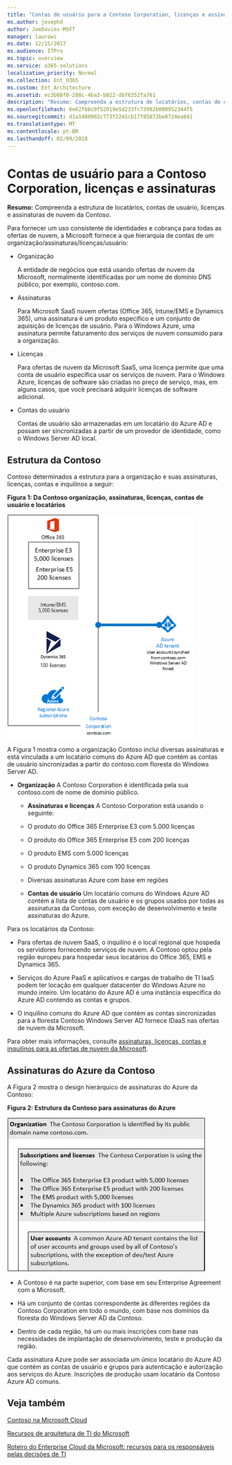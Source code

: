 ```yaml
---
title: "Contas de usuário para a Contoso Corporation, licenças e assinaturas"
ms.author: josephd
author: JoeDavies-MSFT
manager: laurawi
ms.date: 12/15/2017
ms.audience: ITPro
ms.topic: overview
ms.service: o365-solutions
localization_priority: Normal
ms.collection: Ent_O365
ms.custom: Ent_Architecture
ms.assetid: ec3b08f0-288c-4ba3-b822-dbf6352fa761
description: "Resumo: Compreenda a estrutura de locatários, contas de usuário, licenças e assinaturas de nuvem da Contoso."
ms.openlocfilehash: 6e62fbbc0f52019e5d233fc73992b000952344f5
ms.sourcegitcommit: d1a1480982c773f2241cb17f85072be8724ea841
ms.translationtype: MT
ms.contentlocale: pt-BR
ms.lasthandoff: 02/09/2018
---
```

# <a name="subscriptions-licenses-and-user-accounts-for-the-contoso-corporation"></a>Contas de usuário para a Contoso Corporation, licenças e assinaturas

 **Resumo:** Compreenda a estrutura de locatários, contas de usuário, licenças e assinaturas de nuvem da Contoso.
  
Para fornecer um uso consistente de identidades e cobrança para todas as ofertas de nuvem, a Microsoft fornece a que hierarquia de contas de um organização/assinaturas/licenças/usuário:
  
- Organização
    
    A entidade de negócios que está usando ofertas de nuvem da Microsoft, normalmente identificadas por um nome de domínio DNS público, por exemplo, contoso.com.
    
- Assinaturas
    
    Para Microsoft SaaS nuvem ofertas (Office 365, Intune/EMS e Dynamics 365), uma assinatura é um produto específico e um conjunto de aquisição de licenças de usuário. Para o Windows Azure, uma assinatura permite faturamento dos serviços de nuvem consumido para a organização.
    
- Licenças
    
    Para ofertas de nuvem da Microsoft SaaS, uma licença permite que uma conta de usuário específica usar os serviços de nuvem. Para o Windows Azure, licenças de software são criadas no preço de serviço, mas, em alguns casos, que você precisará adquirir licenças de software adicional.
    
- Contas do usuário
    
    Contas de usuário são armazenadas em um locatário do Azure AD e possam ser sincronizadas a partir de um provedor de identidade, como o Windows Server AD local.
    
## <a name="contosos-structure"></a>Estrutura da Contoso

Contoso determinados a estrutura para a organização e suas assinaturas, licenças, contas e inquilinos a seguir:
  
**Figura 1: Da Contoso organização, assinaturas, licenças, contas de usuário e locatários**

![Organização, assinaturas, licenças, contas de usuário e locatários da Contoso](images/Contoso_Poster/Subscriptions.png)
  
A Figura 1 mostra como a organização Contoso inclui diversas assinaturas e está vinculada a um locatário comuns do Azure AD que contém as contas de usuário sincronizadas a partir do contoso.com floresta do Windows Server AD.
  
- **Organização** A Contoso Corporation é identificada pela sua contoso.com de nome de domínio público.
    
  - **Assinaturas e licenças** A Contoso Corporation está usando o seguinte:
    
  - O produto do Office 365 Enterprise E3 com 5.000 licenças
    
  - O produto do Office 365 Enterprise E5 com 200 licenças
    
  - O produto EMS com 5.000 licenças
    
  - O produto Dynamics 365 com 100 licenças
    
  - Diversas assinaturas Azure com base em regiões
    
  - **Contas de usuário** Um locatário comuns do Windows Azure AD contém a lista de contas de usuário e os grupos usados por todas as assinaturas da Contoso, com exceção de desenvolvimento e teste assinaturas do Azure.
    
Para os locatários da Contoso:
  
- Para ofertas de nuvem SaaS, o inquilino é o local regional que hospeda os servidores fornecendo serviços de nuvem. A Contoso optou pela região europeu para hospedar seus locatários do Office 365, EMS e Dynamics 365. 
    
- Serviços do Azure PaaS e aplicativos e cargas de trabalho de TI IaaS podem ter locação em qualquer datacenter do Windows Azure no mundo inteiro. Um locatário do Azure AD é uma instância específica do Azure AD contendo as contas e grupos.
    
- O inquilino comuns do Azure AD que contém as contas sincronizadas para a floresta Contoso Windows Server AD fornece IDaaS nas ofertas de nuvem da Microsoft.
    
Para obter mais informações, consulte [assinaturas, licenças, contas e inquilinos para as ofertas de nuvem da Microsoft](subscriptions-licenses-accounts-and-tenants-for-microsoft-cloud-offerings.md).
  
## <a name="contosos-azure-subscriptions"></a>Assinaturas do Azure da Contoso

A Figura 2 mostra o design hierárquico de assinaturas do Azure da Contoso:
  
**Figura 2: Estrutura da Contoso para assinaturas do Azure**

![Estrutura da Contoso para assinaturas do Azure](images/Contoso_Poster/Subscriptions_Nested.png)
  
- A Contoso é na parte superior, com base em seu Enterprise Agreement com a Microsoft.
    
- Há um conjunto de contas correspondente às diferentes regiões da Contoso Corporation em todo o mundo, com base nos domínios da floresta do Windows Server AD da Contoso.
    
- Dentro de cada região, há um ou mais inscrições com base nas necessidades de implantação de desenvolvimento, teste e produção da região.
    
Cada assinatura Azure pode ser associada um único locatário do Azure AD que contém as contas de usuário e grupos para autenticação e autorização aos serviços do Azure. Inscrições de produção usam locatário da Contoso Azure AD comuns.
  
## <a name="see-also"></a>Veja também

[Contoso na Microsoft Cloud](contoso-in-the-microsoft-cloud.md)
  
[Recursos de arquitetura de TI do Microsoft](microsoft-cloud-it-architecture-resources.md)

[Roteiro do Enterprise Cloud da Microsoft: recursos para os responsáveis pelas decisões de TI](https://sway.com/FJ2xsyWtkJc2taRD)




